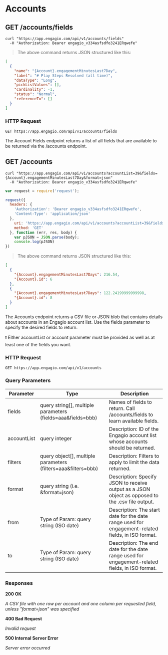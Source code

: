 # Accounts

## GET /accounts/fields

```shell
curl "https://app.engagio.com/api/v1/accounts/fields"
  -H "Authorization: Bearer engagio_v334asfsdfo3241ERqwefe"
```

> The above command returns JSON structured like this:

```json
[
  {
    "name": "{Account}.engagementMinutesLast7Day",
    "label": "# Play Steps Resolved (all time)",
    "dataType": "Long",
    "pickListValues": [],
    "cardinality": -1,
    "status": "Normal",
    "referenceTo": []
  }
]
```

### HTTP Request

`GET https://app.engagio.com/api/v1/accounts/fields`

The Account Fields endpoint returns a list of all fields that are available to be returned via the /accounts endpoint.


## GET /accounts

```shell
curl "https://app.engagio.com/api/v1/accounts?accountList=39&fields={Account}.engagementMinutesLast7Day&format=json"
  -H "Authorization: Bearer engagio_v334asfsdfo3241ERqwefe"
```

```javascript
var request = require('request');

request({
  headers: {
    'Authorization': 'Bearer engagio_v334asfsdfo3241ERqwefe',
    'Content-Type': 'application/json'
  },
    uri: 'https://app.engagio.com/api/v1/accounts?accountList=39&fields={Account}.engagementMinutesLast7Day&format=json',
    method: 'GET'
  }, function (err, res, body) {
    var pJSON = JSON.parse(body);
    console.log(pJSON)
})
```

> The above command returns JSON structured like this:

```json
[
  {
    "{Account}.engagementMinutesLast7Days": 216.54,
    "{Account}.id": 6
  },
  {
    "{Account}.engagementMinutesLast7Days": 122.24199999999998,
    "{Account}.id": 8
  }
]
```

The Accounts endpoint returns a CSV file or JSON blob that contains details about accounts in an Engagio account list. Use the fields parameter to specify the desired fields to return.

❗ Either accountList or account parameter must be provided as well as at least one of the fields you want.

### HTTP Request

`GET https://app.engagio.com/api/v1/accounts`

### Query Parameters

Parameter | Type | Description
--------- | ---- | -----------
fields | query string[], multiple parameters (fields=aaa&fields=bbb) | Names of fields to return. Call /accounts/fields to learn available fields.
accountList | query integer | Description: ID of the Engagio account list whose accounts should be returned.
filters | query object[], multiple parameters (filters=aaa&filters=bbb) | Description: Filters to apply to limit the data returned.
format | query string (i.e. &format=json) | Description: Specify JSON to receive output as a JSON object as opposed to the .csv file output.
from | Type of Param:  query string (ISO date) | Description: The start date for the date range used for engagement-related fields, in ISO format.
to | Type of Param:  query string (ISO date) | Description: The end date for the date range used for engagement-related fields, in ISO format.

### Responses
<aside class="success">
<b>200 OK</b>
</aside>

*A CSV file with one row per account and one column per requested field, unless "format=json" was specified*

<aside class="alert">
<b>400 Bad Request</b>
</aside>

*Invalid request*

<aside class="warning">
<b>500 Internal Server Error</b>
</aside>

*Server error occurred*
